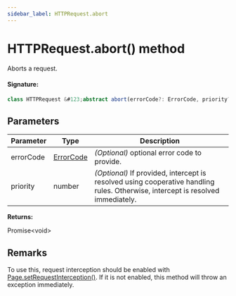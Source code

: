 ```yaml
---
sidebar_label: HTTPRequest.abort
---
```


# HTTPRequest.abort() method

Aborts a request.

#### Signature:

```typescript
class HTTPRequest &#123;abstract abort(errorCode?: ErrorCode, priority?: number): Promise<void>;&#125;
```

## Parameters

| Parameter | Type                                  | Description                                                                                                                     |
| --------- | ------------------------------------- | ------------------------------------------------------------------------------------------------------------------------------- |
| errorCode | [ErrorCode](./puppeteer.errorcode.md) | _(Optional)_ optional error code to provide.                                                                                    |
| priority  | number                                | _(Optional)_ If provided, intercept is resolved using cooperative handling rules. Otherwise, intercept is resolved immediately. |

**Returns:**

Promise&lt;void&gt;

## Remarks

To use this, request interception should be enabled with [Page.setRequestInterception()](./puppeteer.page.setrequestinterception.md). If it is not enabled, this method will throw an exception immediately.
